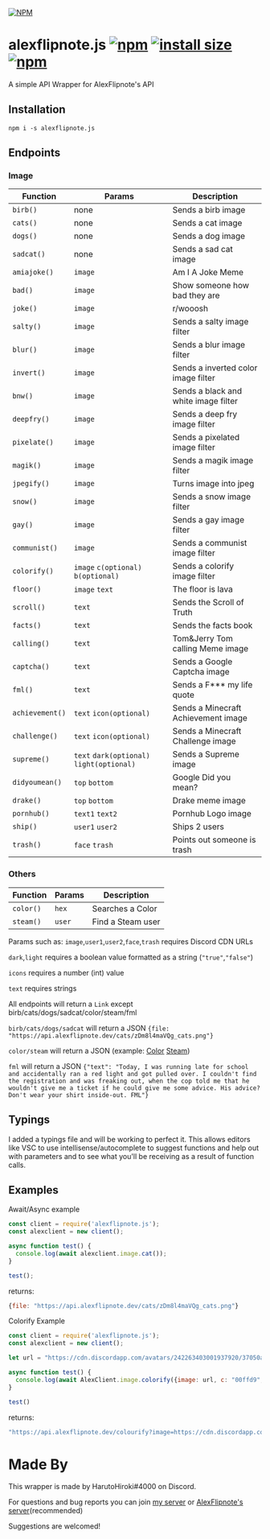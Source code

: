 [![NPM](https://nodei.co/npm/alexflipnote.js.png?downloads=true&downloadRank=true&stars=true)](https://nodei.co/npm/alexflipnote.js/)

# alexflipnote.js [![npm](https://img.shields.io/npm/v/alexflipnote.js.svg)](https://www.npmjs.com/package/alexflipnote.js) [![install size](https://packagephobia.now.sh/badge?p=alexflipnote.js)](https://packagephobia.now.sh/result?p=alexflipnote.js) [![npm](https://img.shields.io/npm/dt/alexflipnote.js.svg?maxAge=3600)](https://www.npmjs.com/package/alexflipnote.js)
A simple API Wrapper for AlexFlipnote's API
## Installation
```
npm i -s alexflipnote.js
```
## Endpoints

### Image
| Function | Params | Description |
| -------- | ------ | ----------- |
| `birb()` | none | Sends a birb image |
| `cats()` | none | Sends a cat image |
| `dogs()` | none | Sends a dog image |
| `sadcat()` | none | Sends a sad cat image |
| `amiajoke()` | `image` | Am I A Joke Meme |
| `bad()` | `image` | Show someone how bad they are |
| `joke()` | `image` | r/wooosh |
| `salty()` | `image` | Sends a salty image filter |
| `blur()` | `image` | Sends a blur image filter |
| `invert()` | `image` | Sends a inverted color image filter |
| `bnw()` | `image` | Sends a black and white image filter |
| `deepfry()` | `image` | Sends a deep fry image filter |
| `pixelate()` | `image` | Sends a pixelated image filter |
| `magik()` | `image` | Sends a magik image filter |
| `jpegify()` | `image` | Turns image into jpeg |
| `snow()` | `image` | Sends a snow image filter |
| `gay()` | `image` | Sends a gay image filter |
| `communist()` | `image` | Sends a communist image filter |
| `colorify()` | `image` `c(optional)` `b(optional)` | Sends a colorify image filter |
| `floor()` | `image` `text` | The floor is lava |
| `scroll()` | `text` | Sends the Scroll of Truth |
| `facts()` | `text` | Sends the facts book |
| `calling()` | `text` | Tom&Jerry Tom calling Meme image |
| `captcha()` | `text` | Sends a Google Captcha image |
| `fml()` | `text` | Sends a F*** my life quote |
| `achievement()` | `text` `icon(optional)` | Sends a Minecraft Achievement image |
| `challenge()` | `text` `icon(optional)` | Sends a Minecraft Challenge image |
| `supreme()` | `text` `dark(optional)` `light(optional)` | Sends a Supreme image |
| `didyoumean()` | `top` `bottom` | Google Did you mean? |
| `drake()` | `top` `bottom` | Drake meme image |
| `pornhub()` | `text1` `text2` | Pornhub Logo image |
| `ship()` | `user1` `user2` | Ships 2 users |
| `trash()` | `face` `trash` | Points out someone is trash |

### Others
| Function | Params | Description |
| -------- | ------ | ----------- |
| `color()` | `hex` | Searches a Color |
| `steam()` | `user` | Find a Steam user |

Params such as:
`image`,`user1`,`user2`,`face`,`trash` requires Discord CDN URLs

`dark`,`light` requires a boolean value formatted as a string (`"true"`,`"false"`)

`icons` requires a number (int) value

`text` requires strings

All endpoints will return a `Link` except birb/cats/dogs/sadcat/color/steam/fml

`birb/cats/dogs/sadcat` will return a JSON `{file: "https://api.alexflipnote.dev/cats/zDm8l4maVQg_cats.png"}`

`color/steam` will return a JSON (example: [Color](https://api.alexflipnote.dev/color/00ffd9) [Steam](https://api.alexflipnote.dev/steam/user/alexflipnote))

`fml` will return a JSON `{"text": "Today, I was running late for school and accidentally ran a red light and got pulled over. I couldn't find the registration and was freaking out, when the cop told me that he wouldn't give me a ticket if he could give me some advice. His advice? Don't wear your shirt inside-out. FML"}`

## Typings
I added a typings file and will be working to perfect it. This allows editors like VSC to use intellisense/autocomplete to suggest functions and help out with parameters and to see what you'll be receiving as a result of function calls.

## Examples
Await/Async example
```js
const client = require('alexflipnote.js');
const alexclient = new client();

async function test() {
  console.log(await alexclient.image.cat());
}

test();
```
returns: 
```js
{file: "https://api.alexflipnote.dev/cats/zDm8l4maVQg_cats.png"}
```

Colorify Example
```js
const client = require('alexflipnote.js');
const alexclient = new client();

let url = "https://cdn.discordapp.com/avatars/242263403001937920/37050aab01de8806e4bc1e2b83983439.webp?size=1024"

async function test() {
  console.log(await AlexClient.image.colorify({image: url, c: "00ffd9", b: "000000"}))
}

test()
```
returns: 
```js
"https://api.alexflipnote.dev/colourify?image=https://cdn.discordapp.com/avatars/242263403001937920/37050aab01de8806e4bc1e2b83983439.webp?size=1024&c=00ffd9&b=000000"
```

# Made By
This wrapper is made by HarutoHiroki#4000 on Discord.

For questions and bug reports you can join [my server](https://discord.gg/sjtcnRb) or [AlexFlipnote's server](https://discord.gg/alexflipnote)(recommended)

Suggestions are welcomed!
